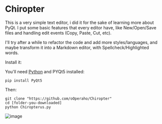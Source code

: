# Chiropter

This is a very simple text editor, i did it for the sake of learning more about PyQt. I put some basic features that every editor have, like New/Open/Save files and handling edit events (Copy, Paste, Cut, etc).

I'll try after a while to refactor the code and add more styles/languages, and maybe transform it into a Markdown editor, with Spellcheck/Highlighted words.

Install it:

You'll need [Python](https://www.python.org/downloads/) and PYQt5 installed:
```
pip install PyQt5
```
Then:
```
git clone "https://github.com/oOperaho/Chiropter"
cd [folder-you-downloaded]
python Chiropterus.py
```
![image](https://user-images.githubusercontent.com/61850743/157149507-37e0fd34-5582-4f16-84bf-2945fd359ebc.png)
